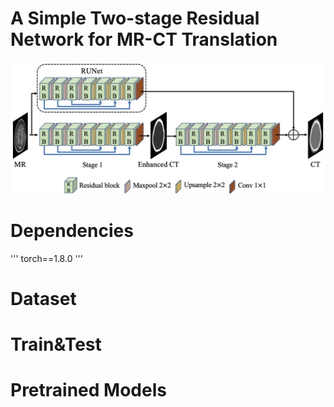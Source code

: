 # A Simple Two-stage Residual Network for MR-CT Translation

![image](https://github.com/ZhangZhiHao233/MR-to-CT/blob/main/figure.jpg)

# Dependencies
'''
torch==1.8.0
'''
# Dataset
# Train&Test
# Pretrained Models
